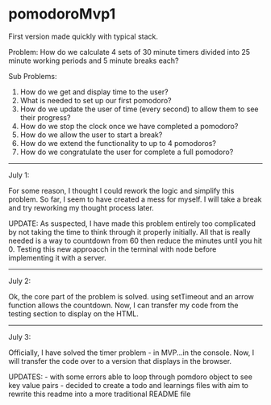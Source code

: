 # pomodoroMvp1

First version made quickly with typical stack.


Problem:
How do we calculate 4 sets of 30 minute timers divided into 25 minute working periods and 5 minute breaks each?


Sub Problems:

1. How do we get and display time to the user?
2. What is needed to set up our first pomodoro?
3. How do we update the user of time (every second) to allow them to see their progress?
4. How do we stop the clock once we have completed a pomodoro?
5. How do we allow the user to start a break?
6. How do we extend the functionality to up to 4 pomodoros?
7. How do we congratulate the user for complete a full pomodoro?


-----------------------------------

July 1:

For some reason, I thought I could rework the logic and simplify this problem. So far, I seem to have created a mess for myself. I will take a break and try reworking my thought process later.

UPDATE:
As suspected, I have made this problem entirely too complicated by not taking the time to think through it properly initially. All that is really needed is a way to countdown from 60 then reduce the minutes until you hit 0.  Testing this new approacch in the terminal with node before implementing it with a server.


-----------------------------------

July 2:

Ok, the core part of the problem is solved. using setTimeout and an arrow function allows the countdown. Now, I can transfer my code from the testing section to display on the HTML.


-----------------------------------

July 3:

Officially, I have solved the timer problem - in MVP...in the console. Now, I will transfer the code over to a version that displays in the browser.

UPDATES:
	- with some errors able to loop through pomdoro object to see key value pairs
	- decided to create a todo and learnings files with aim to rewrite this readme into a more traditional README file
